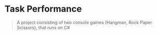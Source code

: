 # Task Performance

> A project consisting of two console games (Hangman, Rock Paper Scissors), that runs on C#
